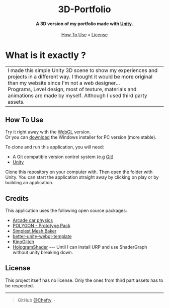 <h1 align="center">
  <br>
  3D-Portfolio
</h1>

<h4 align="center">
A 3D version of my portfolio made with <a href="https://unity.com" target="_blank">Unity</a>.</h4>

<!--- <p align="center">
  <a href="https://www.paypal.me/AmitMerchant">
    <img src="https://img.shields.io/badge/$-donate-ff69b4.svg?maxAge=2592000&amp;style=flat">
  </a>
</p>--->

<p align="center">
  <a href="#how-to-use">How To Use</a> •
  <a href="#license">License</a>
</p>

<!---![screenshot](https://lien-vers-un-gif)--->
# What is it exactly ?
<table>
<tr>
<td>
I made this simple Unity 3D scene to show my experiences and projects in a different way. I thought it would be more original than my website since I'm not a web designer...<br>
Programs, Level design, most of texture, materials and animations are made by myself. Although I used third party assets.
</td>
</tr>
</table>

## How To Use
Try it right away with the <a href="https://chefty.github.io/assets/unity/portfolio3d/" target="_blank">WebGL</a> version.<br>
Or you can <a href="https://chefty.github.io/projects/" target="_blank">download</a> the Windows installer for PC version (more stable).

To clone and run this application, you will need:
- A Git compatible version control system (e.g [Git](https://git-scm.com))
- [Unity](https://unity.com)

Clone this repository on your computer with. Then open the folder with Unity.
You can start the application straight away by clicking on play or by building an application.

## Credits
This application uses the following open source packages:
- [Arcade car physics](https://assetstore.unity.com/packages/tools/physics/arcade-car-physics-119484)
- [POLYGON - Prototype Pack](https://assetstore.unity.com/packages/3d/props/exterior/polygon-prototype-pack-137126)
- [Simplest Mesh Baker](https://assetstore.unity.com/packages/tools/utilities/simplest-mesh-baker-118123)
- [better-unity-webgl-template](https://github.com/greggman/better-unity-webgl-template)
- [KinoGlitch](https://github.com/keijiro/KinoGlitch)
- [HologramShader](https://github.com/andydbc/HologramShader) --- Until I can install URP and use ShaderGraph without unity breaking down.

<!---## Support MAYBE FOR LATER
<a href="patreon-link">
	<img src="https://c5.patreon.com/external/logo/become_a_patron_button@2x.png" width="160">
</a>--->

## License

This project itself has no license.
Only the ones from third part assets has to be respected.

---

> GitHub [@Chefty](https://github.com/Chefty) &nbsp;&middot;&nbsp;
